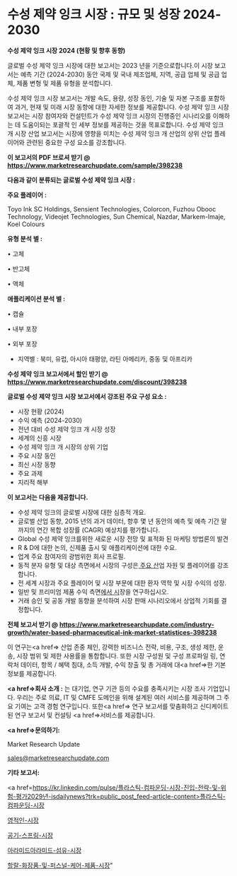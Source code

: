 # 수성 제약 잉크 시장 : 규모 및 성장 2024-2030

<strong>수성 제약 잉크 시장 2024 (현황 및 향후 동향)</strong>

글로벌 수성 제약 잉크 시장에 대한 보고서는 2023 년을 기준으로합니다.이 시장 보고서는 예측 기간 (2024-2030) 동안 국제 및 국내 제조업체, 지역, 공급 업체 및 공급 업체, 제품 변형 및 제품 유형을 분석합니다.

수성 제약 잉크 시장 보고서는 개발 속도, 용량, 성장 동인, 기술 및 자본 구조를 포함하여 과거, 현재 및 미래 시장 동향에 대한 자세한 정보를 제공합니다. 수성 제약 잉크 시장 보고서는 시장 참여자와 컨설턴트가 수성 제약 잉크 시장의 진행중인 시나리오를 이해하는 데 도움이되는 포괄적 인 세부 정보를 제공하는 것을 목표로합니다. 수성 제약 잉크 개 시장 산업 보고서는 시장에 영향을 미치는 수성 제약 잉크 개 산업의 상위 산업 플레이어와 관련된 중요한 구성 요소를 강조합니다.



<strong>이 보고서의 PDF 브로셔 받기 @ <a href=https://www.marketresearchupdate.com/sample/398238>https://www.marketresearchupdate.com/sample/398238</a></strong>



<strong>다음과 같이 분류되는 글로벌 수성 제약 잉크 시장 :</strong>



<strong>주요 플레이어 :</strong>

Toyo Ink SC Holdings, Sensient Technologies, Colorcon, Fuzhou Obooc Technology, Videojet Technologies, Sun Chemical, Nazdar, Markem-Imaje, Koel Colours



<strong>유형 분석 별 :</strong>

• 고체

• 반고체

• 액체



<strong>애플리케이션 분석 별 :</strong>

• 캡슐

• 내부 포장

• 외부 포장

<ul>
  <li>지역별 : 북미, 유럽, 아시아 태평양, 라틴 아메리카, 중동 및 아프리카</li>
</ul>


<strong>수성 제약 잉크 보고서에서 할인 받기 @ <a href=https://www.marketresearchupdate.com/discount/398238>https://www.marketresearchupdate.com/discount/398238</a></strong>



<strong>글로벌 수성 제약 잉크 시장 보고서에서 강조된 주요 구성 요소 :</strong>
<ul>
  <li>시장 현황 (2024)</li>
  <li>수익 예측 (2024-2030)</li>
  <li>전년 대비 수성 제약 잉크 개 시장 성장</li>
  <li>세계의 신흥 시장</li>
  <li>수성 제약 잉크 개 시장의 상위 기업</li>
  <li>주요 시장 동인</li>
  <li>최신 시장 동향</li>
  <li>주요 과제</li>
  <li>지리적 해부</li>
</ul>


<strong>이 보고서는 다음을 제공합니다.</strong>
<ul>
  <li>수성 제약 잉크의 글로벌 시장에 대한 심층적 개요.</li>
  <li>글로벌 산업 동향, 2015 년의 과거 데이터, 향후 몇 년 동안의 예측 및 예측 기간 말까지의 연간 복합 성장률 (CAGR) 예상치를 평가합니다.</li>
  <li>Global 수성 제약 잉크를위한 새로운 시장 전망 및 표적화 된 마케팅 방법론의 발견</li>
  <li>R &amp; D에 대한 논의, 신제품 출시 및 애플리케이션에 대한 수요.</li>
  <li>업계 주요 참여자의 광범위한 회사 프로필.</li>
  <li>동적 분자 유형 및 대상 측면에서 시장의 구성은<a href=> 주요 산</a>업 자원 및 플레이어를 강조합니다.</li>
  <li>전 세계 시장과 주요 플레이어 및 시장 부문에 대한 환자 역학 및 시장 수익의 성장.</li>
  <li>일반 및 프리미엄 제품 수익 측면<a href=>에서 시</a>장을 연구하십시오.</li>
  <li>거래 승인 및 공동 개발 동향을 분석하여 시장 판매 시나리오에서 상업적 기회를 결정합니다.</li>
</ul>



<strong>전체 보고서 받기 @ <a href=https://www.marketresearchupdate.com/industry-growth/water-based-pharmaceutical-ink-market-statistices-398238>https://www.marketresearchupdate.com/industry-growth/water-based-pharmaceutical-ink-market-statistices-398238</a></strong>

이 연구는<a href=> 산업 존중</a> 체인, 강력한 비즈니스 전략, 비용, 구조, 생성 제한, 운송, 시장 범위 및 제한 사용률을 통합합니다. 또한 시장 구성원 및 구성 프로파일 링, 연락처 데이터, 항목 / 혜택 침대, 소득 개발, 수익 창출 및 총 거래에 대<a href=>한 기본 </a>정보를 제공합니다.



<strong><a href=>회사 소</a>개 :</strong>
는 대기업, 연구 기관 등의 수요를 충족시키는 시장 조사 기업입니다. 우리는 주로 의료, IT 및 CMFE 도메인을 위해 설계된 여러 서비스를 제공하며 그 주요 기여는 고객 경험 연구입니다. 또한<a href=> 연구 보</a>고서를 맞춤화하고 신디케이트 된 연구 보고서 및 컨설팅 <a href=>서비스</a>를 제공합니다.



<strong><a href=>문의하기:</a></strong>

Market Research Update

sales@marketresearchupdate.com



<strong>기타 보고서:</strong>

<a href=https://kr.linkedin.com/pulse/플라스틱-컴파운딩-시장-진입-전략-및-위험-평가2029년-isdailynews?trk=public_post_feed-article-content>플라스틱-컴파운딩-시장</a>

<a href=https://www.linkedin.com/pulse/영적인-시장-동향-및-성장-전망-isdailynews/>영적인-시장</a>

<a href=https://www.linkedin.com/pulse/공기-스프링-시장-동향-및-성장-전망-survey-spotlight-pro-24-analysis-omw3c/>공기-스프링-시장</a>

<a href=https://www.linkedin.com/pulse/아라미드아라미드-섬유-시장-규모-및-성장-2023-analytics-alchemy-360-analysis-xgepf/>아라미드아라미드-섬유-시장</a>

<a href=https://www.linkedin.com/pulse/할랄-화장품-및-퍼스널-케어-제품-시장-동향-성장-전망-consumer-connection-chronicles-24--j3fec/>할랄-화장품-및-퍼스널-케어-제품-시장</a>"
